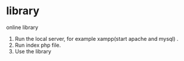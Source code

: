 # library
online library 
1) Run the local server, for example xampp(start apache and mysql) .
2) Run index php file.
3) Use the library
